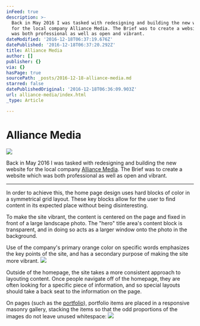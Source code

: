 ```yaml
---
inFeed: true
description: >-
  Back in May 2016 I was tasked with redesigning and building the new website
  for the local company Alliance Media. The Brief was to create a website which
  was both professional as well as open and vibrant.
dateModified: '2016-12-18T06:37:19.676Z'
datePublished: '2016-12-18T06:37:20.292Z'
title: Alliance Media
author: []
publisher: {}
via: {}
hasPage: true
sourcePath: _posts/2016-12-18-alliance-media.md
starred: false
datePublishedOriginal: '2016-12-18T06:36:09.903Z'
url: alliance-media/index.html
_type: Article

---
```

# Alliance Media
![](https://the-grid-user-content.s3-us-west-2.amazonaws.com/e95de3e4-5a9a-4668-843f-393adb9ac18f.jpg)

Back in May 2016 I was tasked with redesigning and building the new website for the local company [Alliance Media][0]. The Brief was to create a website which was both professional as well as open and vibrant.

---

In order to achieve this, the home page design uses hard blocks of color in a symmetrical grid layout. These key blocks allow for the user to find content in its expected place without being disinteresting.

To make the site vibrant, the content is centered on the page and fixed in front of a large landscape photo. The "hero" title area's content block is transparent, and in doing so acts as a larger window onto the photo in the background.

Use of the company's primary orange color on specific words emphasizes the key points of the site, and has a secondary purpose of making the site more vibrant.
![](https://the-grid-user-content.s3-us-west-2.amazonaws.com/fae4153f-b500-406b-b384-a0c464a66035.jpg)

Outside of the homepage, the site takes a more consistent approach to layouting content. Once people navigate off of the homepage, they are often looking for a specific piece of information, and so special layouts should take a back seat to the information on the page.

On pages (such as the [portfolio][1]), portfolio items are placed in a responsive masonry gallery, stacking the items so that the odd proportions of the images do not leave unused whitespace:
![](https://the-grid-user-content.s3-us-west-2.amazonaws.com/a93cf9f6-de5d-41c1-a5ce-94f760134769.png)

[0]: http://alliancemedia.co.nz/
[1]: http://alliancemedia.co.nz/brand-design/